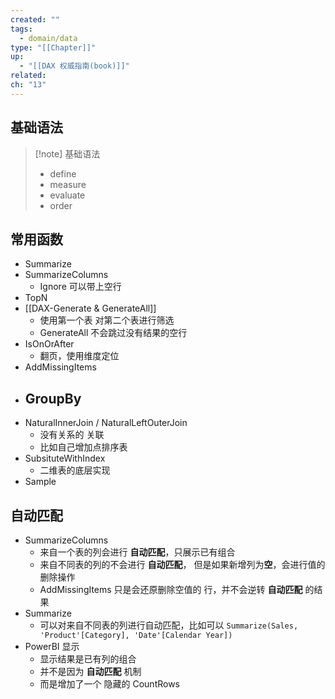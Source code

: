 ```yaml
---
created: ""
tags:
  - domain/data
type: "[[Chapter]]"
up:
  - "[[DAX 权威指南(book)]]"
related: 
ch: "13"
---
```

## 基础语法

> [!note] 基础语法
> - define
> - measure
> - evaluate
> - order


## 常用函数

- Summarize
- SummarizeColumns
	- Ignore 可以带上空行
- TopN
- [[DAX-Generate & GenerateAll]]
	- 使用第一个表 对第二个表进行筛选
	- GenerateAll 不会跳过没有结果的空行
- IsOnOrAfter
	- 翻页，使用维度定位
- AddMissingItems
- GroupBy
	- 
- NaturalInnerJoin / NaturalLeftOuterJoin
	- 没有关系的 关联
	- 比如自己增加点排序表
- SubsituteWithIndex
	- 二维表的底层实现
- Sample



## 自动匹配

- SummarizeColumns
	- 来自一个表的列会进行 **自动匹配**，只展示已有组合
	- 来自不同表的列的不会进行 **自动匹配**， 但是如果新增列为**空**，会进行值的删除操作
	- AddMissingItems 只是会还原删除空值的 行，并不会逆转 **自动匹配** 的结果
- Summarize
	- 可以对来自不同表的列进行自动匹配，比如可以 `Summarize(Sales, 'Product'[Category], 'Date'[Calendar Year])`
- PowerBI 显示
	- 显示结果是已有列的组合
	- 并不是因为 **自动匹配** 机制
	- 而是增加了一个 隐藏的 CountRows


